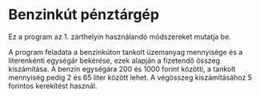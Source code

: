 # Benzinkút pénztárgép

Ez a program az 1. zárthelyin használandó módszereket mutatja be.

A program feladata a benzinkúton tankolt üzemanyag mennyisége és a literenkénti egységár bekérése, ezek alapján a fizetendő összeg kiszámítása. A benzin egységára 200 és 1000 forint közötti, a tankolt mennyiség pedig 2 és 65 liter között lehet. A végösszeg kiszámításához 5 forintos kerekítést használ.
